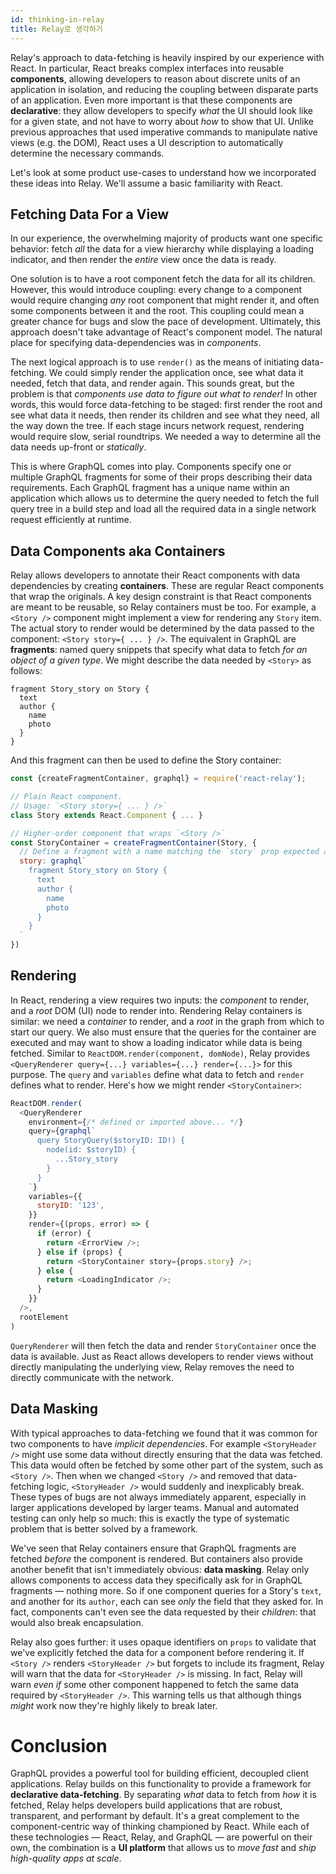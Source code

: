 ```yaml
---
id: thinking-in-relay
title: Relay로 생각하기
---
```


Relay's approach to data-fetching is heavily inspired by our experience with React. In particular, React breaks complex interfaces into reusable **components**, allowing developers to reason about discrete units of an application in isolation, and reducing the coupling between disparate parts of an application. Even more important is that these components are **declarative**: they allow developers to specify *what* the UI should look like for a given state, and not have to worry about *how* to show that UI. Unlike previous approaches that used imperative commands to manipulate native views (e.g. the DOM), React uses a UI description to automatically determine the necessary commands.

Let's look at some product use-cases to understand how we incorporated these ideas into Relay. We'll assume a basic familiarity with React.

## Fetching Data For a View

In our experience, the overwhelming majority of products want one specific behavior: fetch *all* the data for a view hierarchy while displaying a loading indicator, and then render the *entire* view once the data is ready.

One solution is to have a root component fetch the data for all its children. However, this would introduce coupling: every change to a component would require changing *any* root component that might render it, and often some components between it and the root. This coupling could mean a greater chance for bugs and slow the pace of development. Ultimately, this approach doesn't take advantage of React's component model. The natural place for specifying data-dependencies was in *components*.

The next logical approach is to use `render()` as the means of initiating data-fetching. We could simply render the application once, see what data it needed, fetch that data, and render again. This sounds great, but the problem is that *components use data to figure out what to render!* In other words, this would force data-fetching to be staged: first render the root and see what data it needs, then render its children and see what they need, all the way down the tree. If each stage incurs network request, rendering would require slow, serial roundtrips. We needed a way to determine all the data needs up-front or *statically*.

This is where GraphQL comes into play. Components specify one or multiple GraphQL fragments for some of their props describing their data requirements. Each GraphQL fragment has a unique name within an application which allows us to determine the query needed to fetch the full query tree in a build step and load all the required data in a single network request efficiently at runtime.

## Data Components aka Containers

Relay allows developers to annotate their React components with data dependencies by creating **containers**. These are regular React components that wrap the originals. A key design constraint is that React components are meant to be reusable, so Relay containers must be too. For example, a `<Story />` component might implement a view for rendering any `Story` item. The actual story to render would be determined by the data passed to the component: `<Story story={ ... } />`. The equivalent in GraphQL are **fragments**: named query snippets that specify what data to fetch *for an object of a given type*. We might describe the data needed by `<Story>` as follows:

```
fragment Story_story on Story {
  text
  author {
    name
    photo
  }
}
```

And this fragment can then be used to define the Story container:

```javascript
const {createFragmentContainer, graphql} = require('react-relay');

// Plain React component.
// Usage: `<Story story={ ... } />`
class Story extends React.Component { ... }

// Higher-order component that wraps `<Story />`
const StoryContainer = createFragmentContainer(Story, {
  // Define a fragment with a name matching the `story` prop expected above
  story: graphql`
    fragment Story_story on Story {
      text
      author {
        name
        photo
      }
    }
  `
})
```

## Rendering

In React, rendering a view requires two inputs: the *component* to render, and a *root* DOM (UI) node to render into. Rendering Relay containers is similar: we need a *container* to render, and a *root* in the graph from which to start our query. We also must ensure that the queries for the container are executed and may want to show a loading indicator while data is being fetched. Similar to `ReactDOM.render(component, domNode)`, Relay provides `<QueryRenderer query={...} variables={...} render={...}>` for this purpose. The `query` and `variables` define what data to fetch and `render` defines what to render. Here's how we might render `<StoryContainer>`:

```javascript
ReactDOM.render(
  <QueryRenderer
    environment={/* defined or imported above... */}
    query={graphql`
      query StoryQuery($storyID: ID!) {
        node(id: $storyID) {
          ...Story_story
        }
      }
    `}
    variables={{
      storyID: '123',
    }}
    render={(props, error) => {
      if (error) {
        return <ErrorView />;
      } else if (props) {
        return <StoryContainer story={props.story} />;
      } else {
        return <LoadingIndicator />;
      }
    }}
  />,
  rootElement
)
```

`QueryRenderer` will then fetch the data and render `StoryContainer` once the data is available. Just as React allows developers to render views without directly manipulating the underlying view, Relay removes the need to directly communicate with the network.

## Data Masking

With typical approaches to data-fetching we found that it was common for two components to have *implicit dependencies*. For example `<StoryHeader />` might use some data without directly ensuring that the data was fetched. This data would often be fetched by some other part of the system, such as `<Story />`. Then when we changed `<Story />` and removed that data-fetching logic, `<StoryHeader />` would suddenly and inexplicably break. These types of bugs are not always immediately apparent, especially in larger applications developed by larger teams. Manual and automated testing can only help so much: this is exactly the type of systematic problem that is better solved by a framework.

We've seen that Relay containers ensure that GraphQL fragments are fetched *before* the component is rendered. But containers also provide another benefit that isn't immediately obvious: **data masking**. Relay only allows components to access data they specifically ask for in GraphQL fragments &mdash; nothing more. So if one component queries for a Story's `text`, and another for its `author`, each can see *only* the field that they asked for. In fact, components can't even see the data requested by their *children*: that would also break encapsulation.

Relay also goes further: it uses opaque identifiers on `props` to validate that we've explicitly fetched the data for a component before rendering it. If `<Story />` renders `<StoryHeader />` but forgets to include its fragment, Relay will warn that the data for `<StoryHeader />` is missing. In fact, Relay will warn *even if* some other component happened to fetch the same data required by `<StoryHeader />`. This warning tells us that although things *might* work now they're highly likely to break later.

# Conclusion

GraphQL provides a powerful tool for building efficient, decoupled client applications. Relay builds on this functionality to provide a framework for **declarative data-fetching**. By separating *what* data to fetch from *how* it is fetched, Relay helps developers build applications that are robust, transparent, and performant by default. It's a great complement to the component-centric way of thinking championed by React. While each of these technologies &mdash; React, Relay, and GraphQL &mdash; are powerful on their own, the combination is a **UI platform** that allows us to *move fast* and *ship high-quality apps at scale*.
